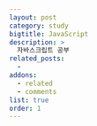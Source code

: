 ```yaml
---
layout: post
category: study
bigtitle: JavaScript
description: >
  자바스크립트 공부
related_posts:
  -
addons:
  - related
  - comments
list: true
order: 1
---
```

